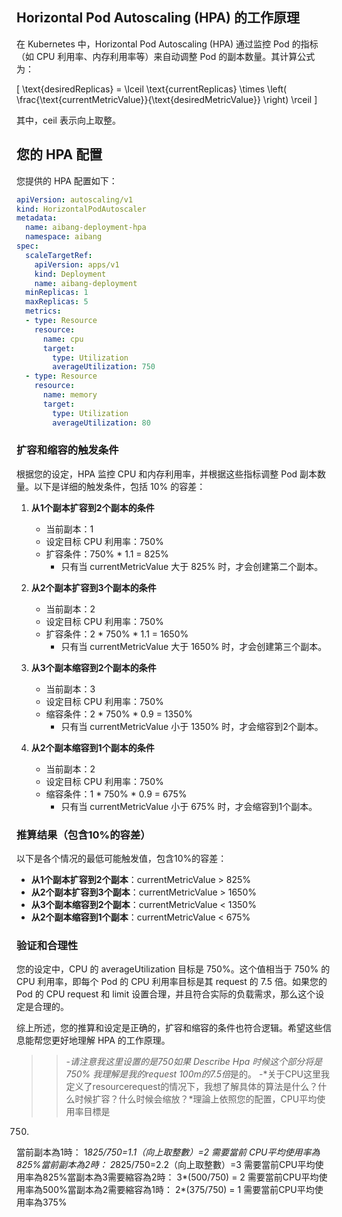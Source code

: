 ## Horizontal Pod Autoscaling (HPA) 的工作原理

在 Kubernetes 中，Horizontal Pod Autoscaling (HPA) 通过监控 Pod 的指标（如 CPU 利用率、内存利用率等）来自动调整 Pod 的副本数量。其计算公式为：

\[ \text{desiredReplicas} = \lceil \text{currentReplicas} \times \left( \frac{\text{currentMetricValue}}{\text{desiredMetricValue}} \right) \rceil \]

其中，ceil 表示向上取整。

## 您的 HPA 配置

您提供的 HPA 配置如下：

```yaml
apiVersion: autoscaling/v1
kind: HorizontalPodAutoscaler
metadata:
  name: aibang-deployment-hpa
  namespace: aibang
spec:
  scaleTargetRef:
    apiVersion: apps/v1
    kind: Deployment
    name: aibang-deployment
  minReplicas: 1
  maxReplicas: 5
  metrics:
  - type: Resource
    resource:
      name: cpu
      target:
        type: Utilization
        averageUtilization: 750
  - type: Resource
    resource:
      name: memory
      target:
        type: Utilization
        averageUtilization: 80
```

### 扩容和缩容的触发条件

根据您的设定，HPA 监控 CPU 和内存利用率，并根据这些指标调整 Pod 副本数量。以下是详细的触发条件，包括 10% 的容差：

1. **从1个副本扩容到2个副本的条件**
   - 当前副本：1
   - 设定目标 CPU 利用率：750%
   - 扩容条件：750% * 1.1 = 825%
     - 只有当 currentMetricValue 大于 825% 时，才会创建第二个副本。

2. **从2个副本扩容到3个副本的条件**
   - 当前副本：2
   - 设定目标 CPU 利用率：750%
   - 扩容条件：2 * 750% * 1.1 = 1650%
     - 只有当 currentMetricValue 大于 1650% 时，才会创建第三个副本。

3. **从3个副本缩容到2个副本的条件**
   - 当前副本：3
   - 设定目标 CPU 利用率：750%
   - 缩容条件：2 * 750% * 0.9 = 1350%
     - 只有当 currentMetricValue 小于 1350% 时，才会缩容到2个副本。

4. **从2个副本缩容到1个副本的条件**
   - 当前副本：2
   - 设定目标 CPU 利用率：750%
   - 缩容条件：1 * 750% * 0.9 = 675%
     - 只有当 currentMetricValue 小于 675% 时，才会缩容到1个副本。

### 推算结果（包含10%的容差）

以下是各个情况的最低可能触发值，包含10%的容差：

- **从1个副本扩容到2个副本**：currentMetricValue > 825%
- **从2个副本扩容到3个副本**：currentMetricValue > 1650%
- **从3个副本缩容到2个副本**：currentMetricValue < 1350%
- **从2个副本缩容到1个副本**：currentMetricValue < 675%

### 验证和合理性

您的设定中，CPU 的 averageUtilization 目标是 750%。这个值相当于 750% 的 CPU 利用率，即每个 Pod 的 CPU 利用率目标是其 request 的 7.5 倍。如果您的 Pod 的 CPU request 和 limit 设置合理，并且符合实际的负载需求，那么这个设定是合理的。

综上所述，您的推算和设定是正确的，扩容和缩容的条件也符合逻辑。希望这些信息能帮您更好地理解 HPA 的工作原理。


>>-*请注意我这里设置的是750如果
Describe Hpa 时候这个部分将是750% 我理解是我的request 100m的7.5倍*是的。
>>-*关于CPU这里我定义了resourcerequest的情况下，我想了解具体的算法是什么？什么时候扩容？什么时候会缩放？*理論上依照您的配置，CPU平均使用率目標是
750.
當前副本為1時：
1*825/750=1.1（向上取整數）=2
需要當前 CPU平均使用率為825%當前副本為2時：
2*825/750=2.2（向上取整數）=3
需要當前CPU平均使用率為825%當副本為3需要縮容為2時：
3*(500/750) = 2
需要當前CPU平均使用率為500%當副本為2需要縮容為1時：
2*(375/750) = 1
需要當前CPU平均使用率為375%